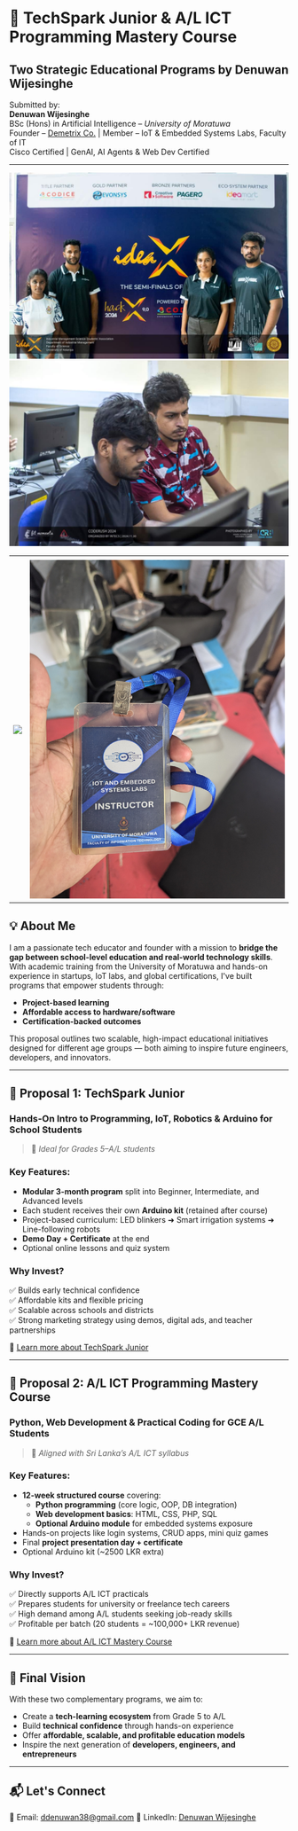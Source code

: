 # 📘 TechSpark Junior & A/L ICT Programming Mastery Course  
## Two Strategic Educational Programs by Denuwan Wijesinghe

Submitted by:  
**Denuwan Wijesinghe**  
BSc (Hons) in Artificial Intelligence – *University of Moratuwa*  
Founder – [Demetrix Co.]() | Member – IoT & Embedded Systems Labs, Faculty of IT  
Cisco Certified | GenAI, AI Agents & Web Dev Certified  

---
<table>
  <tr>
    <td>
      <tr>
      <img src="images/FB_IMG_1725974268077.jpg" height="auto"></tr>
      <tr>
      <img src="images/FB_IMG_1733327827025.jpg" height="auto"></tr>
    </td>
    <td>
      <img src="images/WhatsApp Image 2025-05-16 at 14.41.53.jpeg" height="auto">
    </td>
    <td>
      <img src="images/PXL_20250516_080640459.jpg" height="auto">
    </td>
  </tr>
</table>


## 💡 About Me

I am a passionate tech educator and founder with a mission to **bridge the gap between school-level education and real-world technology skills**. With academic training from the University of Moratuwa and hands-on experience in startups, IoT labs, and global certifications, I've built programs that empower students through:

- **Project-based learning**
- **Affordable access to hardware/software**
- **Certification-backed outcomes**

This proposal outlines two scalable, high-impact educational initiatives designed for different age groups — both aiming to inspire future engineers, developers, and innovators.

---

## 🔹 Proposal 1: TechSpark Junior  
### Hands-On Intro to Programming, IoT, Robotics & Arduino for School Students

> 📌 *Ideal for Grades 5–A/L students*

### Key Features:
- **Modular 3-month program** split into Beginner, Intermediate, and Advanced levels
- Each student receives their own **Arduino kit** (retained after course)
- Project-based curriculum: LED blinkers ➜ Smart irrigation systems ➜ Line-following robots
- **Demo Day + Certificate** at the end
- Optional online lessons and quiz system

### Why Invest?
✅ Builds early technical confidence  
✅ Affordable kits and flexible pricing  
✅ Scalable across schools and districts  
✅ Strong marketing strategy using demos, digital ads, and teacher partnerships  

🔗 [Learn more about TechSpark Junior](3_Months_Robotics_Course.md)

---

## 🔹 Proposal 2: A/L ICT Programming Mastery Course  
### Python, Web Development & Practical Coding for GCE A/L Students

> 📌 *Aligned with Sri Lanka’s A/L ICT syllabus*

### Key Features:
- **12-week structured course** covering:
  - **Python programming** (core logic, OOP, DB integration)
  - **Web development basics**: HTML, CSS, PHP, SQL
  - **Optional Arduino module** for embedded systems exposure
- Hands-on projects like login systems, CRUD apps, mini quiz games
- Final **project presentation day + certificate**
- Optional Arduino kit (~2500 LKR extra)

### Why Invest?
✅ Directly supports A/L ICT practicals  
✅ Prepares students for university or freelance tech careers  
✅ High demand among A/L students seeking job-ready skills  
✅ Profitable per batch (20 students = ~100,000+ LKR revenue)

🔗 [Learn more about A/L ICT Mastery Course](AL_ICT_Programming_Course.md)

---

## 🎯 Final Vision

With these two complementary programs, we aim to:

- Create a **tech-learning ecosystem** from Grade 5 to A/L
- Build **technical confidence** through hands-on experience
- Offer **affordable, scalable, and profitable education models**
- Inspire the next generation of **developers, engineers, and entrepreneurs**

---

## 📬 Let's Connect

📧 Email: ddenuwan38@gmail.com
📱 LinkedIn: [Denuwan Wijesinghe](https://lk.linkedin.com/in/denuwan-wijesinghe-2423971b8)
  

